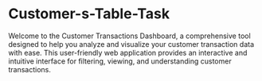 # Customer-s-Table-Task
Welcome to the Customer Transactions Dashboard, a comprehensive tool designed to help you analyze and visualize your customer transaction data with ease. This user-friendly web application provides an interactive and intuitive interface for filtering, viewing, and understanding customer transactions.

